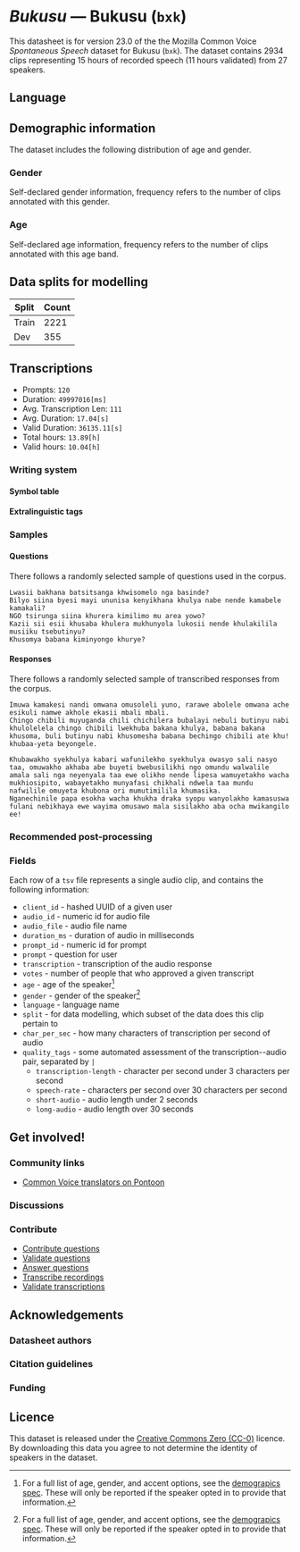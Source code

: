 # *Bukusu* &mdash; Bukusu (`bxk`)
This datasheet is for version 23.0 of the the Mozilla Common Voice *Spontaneous Speech* dataset 
for Bukusu (`bxk`). The dataset contains 2934 clips representing 15 hours of recorded
speech (11 hours validated) from 27 speakers.

## Language
<!-- {{LANGUAGE_DESCRIPTION}} -->
<!-- Provide a brief (1-2 paragraph) description of your language -->

## Demographic information
The dataset includes the following distribution of age and gender.
<!-- You can get a lot of the information in this section from https://analyzer.cv-toolbox.web.tr/browse -->

### Gender
Self-declared gender information, frequency refers to the number of clips annotated with this gender.
<!-- {{GENDER_TABLE}} -->
<!-- @ AUTOMATICALLY GENERATED @ -->
<!-- | Gender | Frequency |
|--------|-----------|
| male, masculine | ? |
| undeclared | ? |
| female, feminine | ? | -->

### Age
Self-declared age information, frequency refers to the number of clips annotated with this age band.
<!-- {{AGE_TABLE}} -->
<!-- @ AUTOMATICALLY GENERATED @ -->
<!-- | Age band | Frequency |
|----------|-----------|
| teens | ? |
| twenties | ? |
| thirties | ? |
| fourties | ? |
| fifties | ? |
   ...if other age ranges are present in your data, add rows... -->

## Data splits for modelling



 | Split | Count |
|-|-|
| Train | 2221 |
| Dev | 355 |


## Transcriptions

* Prompts: `120`
* Duration: `49997016[ms]`
* Avg. Transcription Len: `111`
* Avg. Duration: `17.04[s]`
* Valid Duration: `36135.11[s]`
* Total hours: `13.89[h]`
* Valid hours: `10.04[h]`

<!-- {{TRANSCRIPTIONS_DESCRIPTION}} -->
<!-- A description of the transcription system used -->

### Writing system
<!-- {{WRITING_SYSTEM_DESCRIPTION}} -->
<!-- @ OPTIONAL @ -->
<!-- A description of the writing system (or writing systems) used in the text corpus -->

#### Symbol table
<!-- {{ALPHABET_TABLE}} -->
<!-- @ OPTIONAL @ -->
<!-- If the writing system is alphabetic, you can include the valid alphabet here -->

#### Extralinguistic tags

### Samples

#### Questions
There follows a randomly selected sample of questions used in the corpus.

```
Lwasii bakhana batsitsanga khwisomelo nga basinde?
Bilyo siina byesi mayi ununisa kenyikhana khulya nabe nende kamabele kamakali?
NGO tsirunga siina khurera kimilimo mu area yowo?
Kazii sii esii khusaba khulera mukhunyola lukosii nende khulakilila musiiku tsebutinyu?
Khusomya babana kiminyongo khurye?
```

<!-- {{QUESTIONS_SAMPLE}} -->

#### Responses
There follows a randomly selected sample of transcribed responses from the corpus.

```
Imuwa kamakesi nandi omwana omusoleli yuno, rarawe abolele omwana ache esikuli namwe akhole ekasii mbali mbali.
Chingo chibili muyuganda chili chichilera bubalayi nebuli butinyu nabi khulolelela chingo chibili lwekhuba bakana khulya, babana bakana khusoma, buli butinyu nabi khusomesha babana bechingo chibili ate khu! khubaa-yeta beyongele.

Khubawakho syekhulya kabari wafunilekho syekhulya owasyo sali nasyo taa, omuwakho akhaba abe buyeti bwebusilikhi ngo omundu walwalile amala sali nga neyenyala taa ewe olikho nende lipesa wamuyetakho wacha mukhiosipito, wabayetakho munyafasi chikhali ndwela taa mundu nafwilile omuyeta khubona ori mumutimilila khumasika.
Nganechinile papa esokha wacha khukha draka syopu wanyolakho kamasuswa fulani nebikhaya ewe wayima omusawo mala sisilakho aba ocha mwikangilo ee!
```

<!-- {{TRANSCRIPTIONS_SAMPLE}} -->

### Recommended post-processing
<!-- {{RECOMMENDED_POSTPROCESSING_DESCRIPTION}} -->
<!-- @ OPTIONAL @ -->
<!-- What should people do before they use the data, for example Unicode normalisation or normalisation of extralinguistic tags -->

### Fields
Each row of a `tsv` file represents a single audio clip, and contains the following information:

* `client_id` - hashed UUID of a given user
* `audio_id` - numeric id for audio file
* `audio_file` - audio file name
* `duration_ms` - duration of audio in milliseconds
* `prompt_id` - numeric id for prompt
* `prompt` - question for user
* `transcription` - transcription of the audio response
* `votes` - number of people that who approved a given transcript
* `age` - age of the speaker[^1]
* `gender` - gender of the speaker[^1]
* `language` - language name
* `split` - for data modelling, which subset of the data does this clip pertain to
* `char_per_sec` - how many characters of transcription per second of audio
* `quality_tags` - some automated assessment of the transcription--audio pair, separated by `|`
   *  `transcription-length` - character per second under 3 characters per second
   * `speech-rate` - characters per second over 30 characters per second
   * `short-audio` - audio length under 2 seconds
   * `long-audio` - audio length over 30 seconds

#### 
[^1]: For a full list of age, gender, and accent options, see the
[demograpics
spec](https://github.com/common-voice/common-voice/blob/main/web/src/stores/demographics.ts). These
will only be reported if the speaker opted in to provide that
information.

## Get involved!

### Community links

* [Common Voice translators on Pontoon](https://pontoon.mozilla.org/bxk/common-voice/contributors/)

<!-- {{COMMUNITY_LINKS_LIST}} -->
<!-- @ OPTIONAL @ -->
<!-- Links to community chats / fora -->

### Discussions
<!-- {{DISCUSSION_LINKS_LIST}} -->
<!-- @ OPTIONAL @ -->
<!-- Any links to discussions, for example on Discourse or other fora or blogs can be included here -->

### Contribute
* [Contribute questions](https://commonvoice.mozilla.org/spontaneous-speech/beta/question)
* [Validate questions](https://commonvoice.mozilla.org/spontaneous-speech/beta/validate)
* [Answer questions](https://commonvoice.mozilla.org/spontaneous-speech/beta/prompts)
* [Transcribe recordings](https://commonvoice.mozilla.org/spontaneous-speech/beta/transcribe)
* [Validate transcriptions](https://commonvoice.mozilla.org/spontaneous-speech/beta/check-transcript)
<!-- {{CONTRIBUTE_LINKS_LIST}} -->
<!-- Here you can include links for how to contribute to the dataset -->

## Acknowledgements

### Datasheet authors
<!-- {{DATASHEET_AUTHORS_LIST}} -->
<!-- A list in the format of: Your Name <email@email.com> -->

### Citation guidelines
<!-- {{CITATION_DESCRIPTION}} -->
<!-- @ OPTIONAL @ -->
<!-- If you published a paper and would like people to cite it, you can include the BiBTeX here -->

### Funding
<!-- {{FUNDING_DESCRIPTION}} -->
<!-- @ OPTIONAL @ -->
<!-- If you received any funding, you can include the acknowledgement here -->

## Licence
This dataset is released under the [Creative Commons Zero (CC-0)](https://creativecommons.org/public-domain/cc0/) licence. By downloading this data
you agree to not determine the identity of speakers in the dataset.